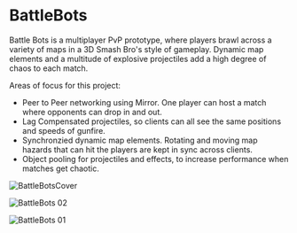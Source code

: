 # BattleBots

Battle Bots is a multiplayer PvP prototype, where players brawl across a variety of maps in a 3D Smash Bro's style of gameplay. Dynamic map elements and a multitude of explosive projectiles add a high degree of chaos to each match.

Areas of focus for this project:
- Peer to Peer networking using Mirror. One player can host a match where opponents can drop in and out.
- Lag Compensated projectiles, so clients can all see the same positions and speeds of gunfire.
- Synchronzied dynamic map elements. Rotating and moving map hazards that can hit the players are kept in sync across clients.
- Object pooling for projectiles and effects, to increase performance when matches get chaotic.

![BattleBotsCover](https://github.com/rhellowe97/BattleBots/assets/50386610/59e19ba6-3fb8-4c7f-8a2b-6e71ab98ac98)

![BattleBots 02](https://github.com/rhellowe97/BattleBots/assets/50386610/fc179b35-ada4-4fd2-bbdb-bcb7ec66aee6)

![BattleBots 01](https://github.com/rhellowe97/BattleBots/assets/50386610/57385577-5eff-4331-b6c2-2254e5ef7ad6)

